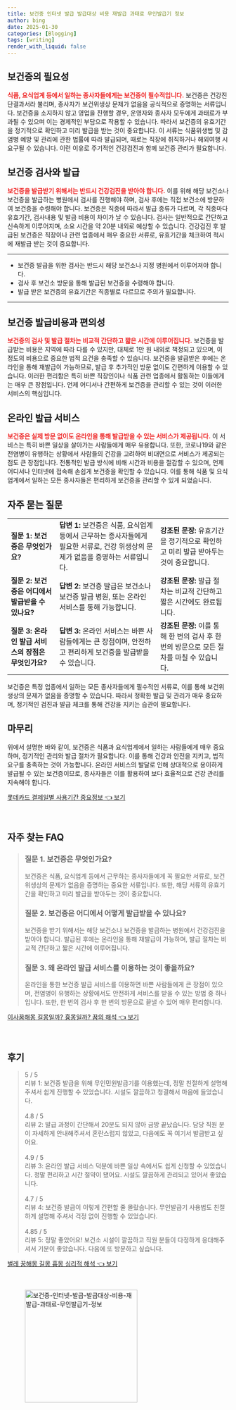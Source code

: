 ```yaml
---
title: 보건증 인터넷 발급 발급대상 비용 재발급 과태료 무인발급기 정보
author: bing
date: 2025-01-30
categories: [Blogging]
tags: [writing]
render_with_liquid: false
---
```



<h2 id='보건증의_필요성'>보건증의 필요성</h2>

<p><b><span style="color: #ee2323;">식품, 요식업계 등에서 일하는 종사자들에게는 보건증이 필수적입니다.</span></b> 보건증은 건강진단결과서라 불리며, 종사자가 보건위생상 문제가 없음을 공식적으로 증명하는 서류입니다. 보건증을 소지하지 않고 영업을 진행할 경우, 운영자와 종사자 모두에게 과태료가 부과될 수 있으며 이는 경제적인 부담으로 작용할 수 있습니다. 따라서 보건증의 유효기간을 정기적으로 확인하고 미리 발급을 받는 것이 중요합니다. 이 서류는 식품위생법 및 감염병 예방 및 관리에 관한 법률에 따라 발급되며, 때로는 직장에 취직하거나 해외여행 시 요구될 수 있습니다. 이런 이유로 주기적인 건강검진과 함께 보건증 관리가 필요합니다.</p>

<h2 id='보건증_검사와_발급'>보건증 검사와 발급</h2>

<p><b><span style="color: #ee2323;">보건증을 발급받기 위해서는 반드시 건강검진을 받아야 합니다.</span></b> 이를 위해 해당 보건소나 보건증을 발급하는 병원에서 검사를 진행해야 하며, 검사 후에는 직접 보건소에 방문하여 보건증을 수령해야 합니다. 보건증은 직종에 따라서 발급 종류가 다르며, 각 직종마다 유효기간, 검사내용 및 발급 비용이 차이가 날 수 있습니다. 검사는 일반적으로 간단하고 신속하게 이루어지며, 소요 시간을 약 20분 내외로 예상할 수 있습니다. 건강검진 후 발급된 보건증은 직장이나 관련 업종에서 매우 중요한 서류로, 유효기간을 체크하여 적시에 재발급 받는 것이 중요합니다.</p>

<hr />

<ul>
    <li>보건증 발급을 위한 검사는 반드시 해당 보건소나 지정 병원에서 이루어져야 합니다.</li>
    <li>검사 후 보건소 방문을 통해 발급된 보건증을 수령해야 합니다.</li>
    <li>발급 받은 보건증의 유효기간은 직종별로 다르므로 주의가 필요합니다.</li>
</ul>

<hr />

<h2 id='보건증_발급비용과_편의성'>보건증 발급비용과 편의성</h2>

<p><b><span style="color: #ee2323;">보건증의 검사 및 발급 절차는 비교적 간단하고 짧은 시간에 이루어집니다.</span></b> 보건증을 발급받는 비용은 지역에 따라 다를 수 있지만, 대체로 1만 원 내외로 책정되고 있으며, 이 정도의 비용으로 중요한 법적 요건을 충족할 수 있습니다. 보건증을 발급받은 후에는 온라인을 통해 재발급이 가능하므로, 발급 후 추가적인 방문 없이도 간편하게 이용할 수 있습니다. 이러한 편리함은 특히 바쁜 직장인이나 식품 관련 업종에서 활동하는 이들에게는 매우 큰 장점입니다. 언제 어디서나 간편하게 보건증을 관리할 수 있는 것이 이러한 서비스의 핵심입니다.</p>

<h2 id='온라인_발급_서비스'>온라인 발급 서비스</h2>

<p><b><span style="color: #ee2323;">보건증은 실제 방문 없이도 온라인을 통해 발급받을 수 있는 서비스가 제공됩니다.</span></b> 이 서비스는 특히 바쁜 일상을 살아가는 사람들에게 매우 유용합니다. 또한, 코로나19와 같은 전염병이 유행하는 상황에서 사람들의 건강을 고려하여 비대면으로 서비스가 제공되는 점도 큰 장점입니다. 전통적인 발급 방식에 비해 시간과 비용을 절감할 수 있으며, 언제 어디서나 인터넷에 접속해 손쉽게 보건증을 확인할 수 있습니다. 이를 통해 식품 및 요식업계에서 일하는 모든 종사자들은 편리하게 보건증을 관리할 수 있게 되었습니다.</p>

<h2 id='자주_묻는_질문'>자주 묻는 질문</h2>

<table>
    <tr>
        <td><b>질문 1: 보건증은 무엇인가요?</b></td>
        <td><b>답변 1:</b> 보건증은 식품, 요식업계 등에서 근무하는 종사자들에게 필요한 서류로, 건강 위생상의 문제가 없음을 증명하는 서류입니다.</td>
        <td><b>강조된 문장:</b> 유효기간을 정기적으로 확인하고 미리 발급 받아두는 것이 중요합니다.</td>
    </tr>
    <tr>
        <td><b>질문 2: 보건증은 어디에서 발급받을 수 있나요?</b></td>
        <td><b>답변 2:</b> 보건증 발급은 보건소나 보건증 발급 병원, 또는 온라인 서비스를 통해 가능합니다.</td>
        <td><b>강조된 문장:</b> 발급 절차는 비교적 간단하고 짧은 시간에도 완료됩니다.</td>
    </tr>
    <tr>
        <td><b>질문 3: 온라인 발급 서비스의 장점은 무엇인가요?</b></td>
        <td><b>답변 3:</b> 온라인 서비스는 바쁜 사람들에게는 큰 장점이며, 안전하고 편리하게 보건증을 발급받을 수 있습니다.</td>
        <td><b>강조된 문장:</b> 이를 통해 한 번의 검사 후 한 번의 방문으로 모든 절차를 마칠 수 있습니다.</td>
    </tr>
</table>

<p>보건증은 특정 업종에서 일하는 모든 종사자들에게 필수적인 서류로, 이를 통해 보건위생상의 문제가 없음을 증명할 수 있습니다. 따라서 정확한 발급 및 관리가 매우 중요하며, 정기적인 검진과 발급 체크를 통해 건강을 지키는 습관이 필요합니다.</p>

<h2 id='마무리'>마무리</h2>

<p>위에서 설명한 바와 같이, 보건증은 식품과 요식업계에서 일하는 사람들에게 매우 중요하며, 정기적인 관리와 발급 절차가 필요합니다. 이를 통해 건강과 안전을 지키고, 법적 요구를 충족하는 것이 가능합니다. 온라인 서비스의 발달로 인해 상대적으로 용이하게 발급될 수 있는 보건증이므로, 종사자들은 이를 활용하여 보다 효율적으로 건강 관리를 지속해야 합니다.</p>


<p><a class="click-button" title="롯데카드 결제일별 사용기간 중요정보" href="https://adkhouse.github.io/posts/%EB%A1%AF%EB%8D%B0%EC%B9%B4%EB%93%9C-%EA%B2%B0%EC%A0%9C%EC%9D%BC%EB%B3%84-%EC%82%AC%EC%9A%A9%EA%B8%B0%EA%B0%84-%EC%A4%91%EC%9A%94%EC%A0%95%EB%B3%B4/" rel="dofollow">롯데카드 결제일별 사용기간 중요정보 👈 보기</a></p><br>
<h2 id='자주_찾는_FAQ'>자주 찾는 FAQ</h2>
<div itemscope="" itemtype="https://schema.org/FAQPage"> 
<blockquote> 
<div itemscope="" itemprop="mainEntity" itemtype="https://schema.org/Question"> 
<h3 itemprop="name">질문 1. 보건증은 무엇인가요?</h3> 
<div itemscope="" itemprop="acceptedAnswer" itemtype="https://schema.org/Answer"> 
<span itemprop="text"> 
<p>보건증은 식품, 요식업계 등에서 근무하는 종사자들에게 꼭 필요한 서류로, 보건위생상의 문제가 없음을 증명하는 중요한 서류입니다. 또한, 해당 서류의 유효기간을 확인하고 미리 발급을 받아두는 것이 중요합니다.</p> 
</span> 
</div> 
</div> 

<div itemscope="" itemprop="mainEntity" itemtype="https://schema.org/Question"> 
<h3 itemprop="name">질문 2. 보건증은 어디에서 어떻게 발급받을 수 있나요?</h3> 
<div itemscope="" itemprop="acceptedAnswer" itemtype="https://schema.org/Answer"> 
<span itemprop="text"> 
<p>보건증을 받기 위해서는 해당 보건소나 보건증을 발급하는 병원에서 건강검진을 받아야 합니다. 발급된 후에는 온라인을 통해 재발급이 가능하며, 발급 절차는 비교적 간단하고 짧은 시간에 이루어집니다.</p> 
</span> 
</div> 
</div> 

<div itemscope="" itemprop="mainEntity" itemtype="https://schema.org/Question"> 
<h3 itemprop="name">질문 3. 왜 온라인 발급 서비스를 이용하는 것이 좋을까요?</h3> 
<div itemscope="" itemprop="acceptedAnswer" itemtype="https://schema.org/Answer"> 
<span itemprop="text"> 
<p>온라인을 통한 보건증 발급 서비스를 이용하면 바쁜 사람들에게 큰 장점이 있으며, 전염병이 유행하는 상황에서도 안전하게 서비스를 받을 수 있는 방법 중 하나입니다. 또한, 한 번의 검사 후 한 번의 방문으로 끝낼 수 있어 매우 편리합니다.</p> 
</span> 
</div> 
</div> 
</blockquote> 
</div>
<p><a class="click-button" title="이사꿈해몽 길몽일까? 흉몽일까? 꿈의 해석" href="https://adkhouse.github.io/posts/%EC%9D%B4%EC%82%AC%EA%BF%88%ED%95%B4%EB%AA%BD-%EA%B8%B8%EB%AA%BD%EC%9D%BC%EA%B9%8C-%ED%9D%89%EB%AA%BD%EC%9D%BC%EA%B9%8C-%EA%BF%88%EC%9D%98-%ED%95%B4%EC%84%9D/" rel="dofollow">이사꿈해몽 길몽일까? 흉몽일까? 꿈의 해석 👈 보기</a></p><br>
<h2 id='후기'>후기</h2>
<div itemscope itemtype="https://schema.org/Product">
  <blockquote>
  <div itemprop="review" itemscope itemtype="https://schema.org/Review">
      <div itemprop="reviewRating" itemscope itemtype="https://schema.org/Rating"> <span itemprop="ratingValue">5</span> / <span itemprop="bestRating">5</span> </div>
      <span itemprop="reviewBody">리뷰 1: 보건증 발급을 위해 무인민원발급기를 이용했는데, 정말 친절하게 설명해주셔서 쉽게 진행할 수 있었습니다. 시설도 깔끔하고 청결해서 마음에 들었습니다.</span>
  </div>
  <br>
  <div itemprop="review" itemscope itemtype="https://schema.org/Review">
      <div itemprop="reviewRating" itemscope itemtype="https://schema.org/Rating"> <span itemprop="ratingValue">4.8</span> / <span itemprop="bestRating">5</span> </div>
      <span itemprop="reviewBody">리뷰 2: 발급 과정이 간단해서 20분도 되지 않아 금방 끝났습니다. 담당 직원 분이 자세하게 안내해주셔서 혼란스럽지 않았고, 다음에도 꼭 여기서 발급받고 싶어요.</span>
  </div>
  <br>
  <div itemprop="review" itemscope itemtype="https://schema.org/Review">
      <div itemprop="reviewRating" itemscope itemtype="https://schema.org/Rating"> <span itemprop="ratingValue">4.9</span> / <span itemprop="bestRating">5</span> </div>
      <span itemprop="reviewBody">리뷰 3: 온라인 발급 서비스 덕분에 바쁜 일상 속에서도 쉽게 신청할 수 있었습니다. 정말 편리하고 시간 절약이 됐어요. 시설도 깔끔하게 관리되고 있어서 좋았습니다.</span>
  </div>
  <br>
  <div itemprop="review" itemscope itemtype="https://schema.org/Review">
      <div itemprop="reviewRating" itemscope itemtype="https://schema.org/Rating"> <span itemprop="ratingValue">4.7</span> / <span itemprop="bestRating">5</span> </div>
      <span itemprop="reviewBody">리뷰 4: 보건증 발급이 이렇게 간편할 줄 몰랐습니다. 무인발급기 사용법도 친절하게 설명해 주셔서 걱정 없이 진행할 수 있었습니다.</span>
  </div>
  <br>
  <div itemprop="review" itemscope itemtype="https://schema.org/Review">
      <div itemprop="reviewRating" itemscope itemtype="https://schema.org/Rating"> <span itemprop="ratingValue">4.85</span> / <span itemprop="bestRating">5</span> </div>
      <span itemprop="reviewBody">리뷰 5: 정말 좋았어요! 보건소 시설이 깔끔하고 직원 분들이 다정하게 응대해주셔서 기분이 좋았습니다. 다음에 또 방문하고 싶습니다.</span>
  </div>
  </blockquote>
</div>
<p><a class="click-button" title="벌레 꿈해몽 길몽 흉몽 심리적 해석" href="https://adkhouse.github.io/posts/%EB%B2%8C%EB%A0%88-%EA%BF%88%ED%95%B4%EB%AA%BD-%EA%B8%B8%EB%AA%BD-%ED%9D%89%EB%AA%BD-%EC%8B%AC%EB%A6%AC%EC%A0%81-%ED%95%B4%EC%84%9D/" rel="dofollow">벌레 꿈해몽 길몽 흉몽 심리적 해석 👈 보기</a></p><br>
<figure class="image"><img src="https://adkhouse.github.io/assets/img/thumbnail/보건증-인터넷-발급-발급대상-비용-재발급-과태료-무인발급기-정보.webp" alt="보건증-인터넷-발급-발급대상-비용-재발급-과태료-무인발급기-정보" width="256" height="256"></figure>